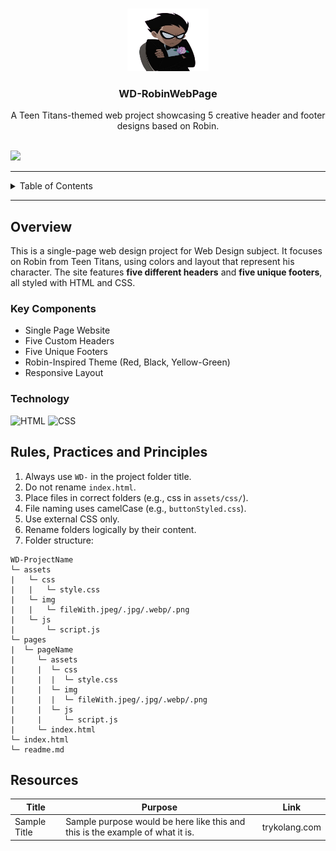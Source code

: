 <a name="readme-top"></a>

<br/>
<div align="center">
  <img src="./assets/img/Robin-removebg-preview.png" alt="Robin Logo" width="130" height="100">
  <h3 align="center">WD-RobinWebPage</h3>
</div>

<div align="center">
  A Teen Titans-themed web project showcasing 5 creative header and footer designs based on Robin.
</div>

<br/>

![](https://visit-counter.vercel.app/counter.png?page=GhostdogXx/WD-Seatwork-1)

---

<details>
  <summary>Table of Contents</summary>
  <ol>
    <li>
      <a href="#overview">Overview</a>
      <ol>
        <li><a href="#key-components">Key Components</a></li>
        <li><a href="#technology">Technology</a></li>
      </ol>
    </li>
    <li><a href="#rules-practices-and-principles">Rules, Practices and Principles</a></li>
    <li><a href="#resources">Resources</a></li>
  </ol>
</details>

---

## Overview

This is a single-page web design project for Web Design subject. It focuses on Robin from Teen Titans, using colors and layout that represent his character. The site features **five different headers** and **five unique footers**, all styled with HTML and CSS.

### Key Components
- Single Page Website
- Five Custom Headers
- Five Unique Footers
- Robin-Inspired Theme (Red, Black, Yellow-Green)
- Responsive Layout

### Technology
![HTML](https://img.shields.io/badge/HTML-E34F26?style=for-the-badge&logo=html5&logoColor=white)
![CSS](https://img.shields.io/badge/CSS-1572B6?style=for-the-badge&logo=css3&logoColor=white)

## Rules, Practices and Principles
1. Always use `WD-` in the project folder title.
2. Do not rename `index.html`.
3. Place files in correct folders (e.g., css in `assets/css/`).
4. File naming uses camelCase (e.g., `buttonStyled.css`).
5. Use external CSS only.
6. Rename folders logically by their content.
7. Folder structure:


```
WD-ProjectName
└─ assets
|   └─ css
|   |   └─ style.css
|   └─ img
|   |   └─ fileWith.jpeg/.jpg/.webp/.png
|   └─ js
|       └─ script.js
└─ pages
|  └─ pageName
|     └─ assets
|     |  └─ css
|     |  |  └─ style.css
|     |  └─ img
|     |  |  └─ fileWith.jpeg/.jpg/.webp/.png
|     |  └─ js
|     |     └─ script.js
|     └─ index.html
└─ index.html
└─ readme.md
```

## Resources

<!-- TODO: Add References -->
| Title | Purpose | Link |
|-|-|-|
| Sample Title | Sample purpose would be here like this and this is the example of what it is. | trykolang.com |
